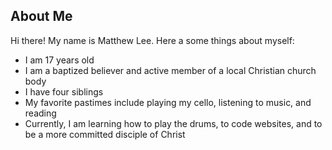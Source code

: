 ## About Me
Hi there! My name is Matthew Lee. Here a some things about myself:
- I am 17 years old
- I am a baptized believer and active member of a local Christian church body
- I have four siblings
- My favorite pastimes include playing my cello, listening to music, and reading
- Currently, I am learning how to play the drums, to code websites, and to be a more committed disciple of Christ

